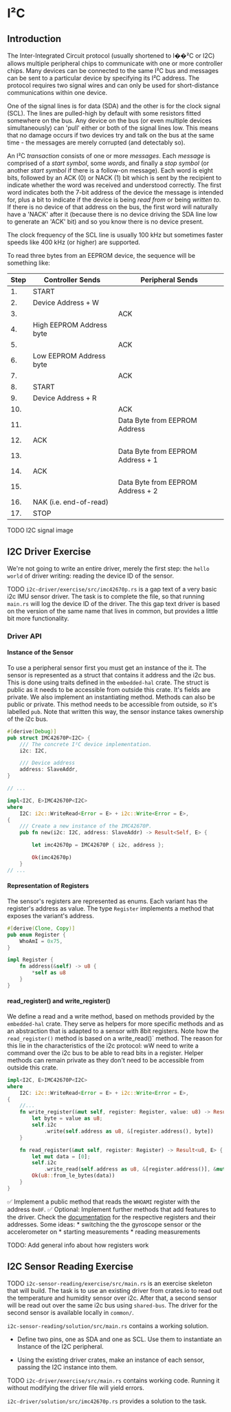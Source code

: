 # I²C

## Introduction

The Inter-Integrated Circuit protocol (usually shortened to I��²C or I2C) allows multiple peripheral chips to communicate with one or more controller chips. Many devices can be connected to the same I²C bus and messages can be sent to a particular device by specifying its I²C address. The protocol requires two signal wires and can only be used for short-distance communications within one device. 

One of the signal lines is for data (SDA) and the other is for the clock signal (SCL). The lines are pulled-high by default with some resistors fitted somewhere on the bus. Any device on the bus (or even multiple devices simultaneously) can 'pull' either or both of the signal lines low. This means that no damage occurs if two devices try and talk on the bus at the same time - the messages are merely corrupted (and detectably so).

An I²C _transaction_ consists of one or more _messages_. Each _message_ is comprised of a _start symbol_, some _words_, and finally a _stop symbol_ (or another _start symbol_ if there is a follow-on message). Each word is eight bits, followed by an ACK (0) or NACK (1) bit which is sent by the recipient to indicate whether the word was received and understood correctly. The first word indicates both the 7-bit address of the device the message is intended for, plus a bit to indicate if the device is being _read from_ or being _written to_. If there is no device of that address on the bus, the first word will naturally have a 'NACK' after it (because there is no device driving the SDA line low to generate an 'ACK' bit) and so you know there is no device present.

The clock frequency of the SCL line is usually 100 kHz but sometimes faster speeds like 400 kHz (or higher) are supported.

To read three bytes from an EEPROM device, the sequence will be something like:

| Step | Controller Sends         | Peripheral Sends                  |
| ---- | ------------------------ | --------------------------------- |
| 1.   | START                    |                                   |
| 2.   | Device Address + W       |                                   |
| 3.   |                          | ACK                               |
| 4.   | High EEPROM Address byte |                                   |
| 5.   |                          | ACK                               |
| 6.   | Low EEPROM Address byte  |                                   |
| 7.   |                          | ACK                               |
| 8.   | START                    |                                   |
| 9.   | Device Address + R       |                                   |
| 10.  |                          | ACK                               |
| 11.  |                          | Data Byte from EEPROM Address     |
| 12.  | ACK                      |                                   |
| 13.  |                          | Data Byte from EEPROM Address + 1 |
| 14.  | ACK                      |                                   |
| 15.  |                          | Data Byte from EEPROM Address + 2 |
| 16.  | NAK (i.e. end-of-read)   |                                   |
| 17.  | STOP                     |                                   |

TODO I2C signal image
## I2C Driver Exercise

We're not going to write an entire driver, merely the first step: the `hello world` of driver writing: reading the device ID of the sensor. 

TODO `i2c-driver/exercise/src/imc42670p.rs` is a gap text of a very basic i2c IMU sensor driver. The task is to complete the file, so that running `main.rs` will log the device ID of the driver. The this gap text driver is based on the version of the same name that lives in common, but provides a little bit more functionality.

### Driver API

#### Instance of the Sensor

To use a peripheral sensor first you must get an instance of the it. The sensor is represented as a struct that contains it address and the i2c bus. This is done using traits defined in the `embedded-hal` crate. The struct is public as it needs to be accessible from outside this crate. It's fields are private. We also implement an instantiating method. Methods can also be public or private. This method needs to be accessible from outside, so it's labelled `pub`. Note that written this way, the sensor instance takes ownership of the i2c bus.

```rust 
#[derive(Debug)]
pub struct IMC42670P<I2C> {
    /// The concrete I²C device implementation.
    i2c: I2C,

    /// Device address
    address: SlaveAddr,
}

// ...

impl<I2C, E>IMC42670P<I2C>
where
    I2C: i2c::WriteRead<Error = E> + i2c::Write<Error = E>,
{
    /// Create a new instance of the IMC42670P.
    pub fn new(i2c: I2C, address: SlaveAddr) -> Result<Self, E> {

        let imc42670p = IMC42670P { i2c, address };

        Ok(imc42670p)
    }
// ...
```

#### Representation of Registers 

The sensor's registers are represented as enums. Each variant has the register's address as value. The type `Register` implements a method that exposes the variant's address.

```Rust 
#[derive(Clone, Copy)]
pub enum Register {
    WhoAmI = 0x75,
}

impl Register {
    fn address(&self) -> u8 {
        *self as u8
    }
}

```

#### read_register() and write_register()

We define a read and a write method, based on methods provided by the `embedded-hal` crate. They serve as helpers for more specific methods and as an abstraction that is adapted to a sensor with 8bit registers. Note how the `read_register()` method is based on a write_read()` method. The reason for this lie in the characteristics of the i2c protocol: wW need to write a command over the i2c bus to be able to read bits in a register. Helper methods can remain private as they don't need to be accessible from outside this crate. 

```rust
impl<I2C, E>IMC42670P<I2C>
where
    I2C: i2c::WriteRead<Error = E> + i2c::Write<Error = E>,
{    
    //...
    fn write_register(&mut self, register: Register, value: u8) -> Result<(), E> {
        let byte = value as u8;
        self.i2c
            .write(self.address as u8, &[register.address(), byte])
    }

    fn read_register(&mut self, register: Register) -> Result<u8, E> {
        let mut data = [0];
        self.i2c
            .write_read(self.address as u8, &[register.address()], &mut data)?;
        Ok(u8::from_le_bytes(data))
    }
}
```

✅ Implement a public method that reads the `WHOAMI` register with the address `0x0F`. 
✅ Optional: Implement further methods that add features to the driver. Check the [documentation](https://3cfeqx1hf82y3xcoull08ihx-wpengine.netdna-ssl.com/wp-content/uploads/2021/07/DS-000451-ICM-42670-P-v1.0.pdf) for the respective registers and their addresses. Some ideas:
    * switching the the gyroscope sensor or the accelerometer on
    * starting measurements
    * reading measurements

TODO: Add general info about how registers work

## I2C Sensor Reading Exercise

TODO `i2c-sensor-reading/exercise/src/main.rs` is an exercise skeleton that will build. The task is to use an existing driver from crates.io to read out the temperature and humidity sensor over i2c. After that, a second sensor will be read out over the same i2c bus using `shared-bus`. The driver for the second sensor is available locally in `common/`.

`i2c-sensor-reading/solution/src/main.rs` contains a working solution.


* Define two pins, one as SDA and one as SCL. Use them to instantiate an Instance of the I2C peripheral. 

* Using the existing driver crates, make an instance of each sensor, passing the I2C instance into them. 


TODO `i2c-driver/exercise/src/main.rs` contains working code. Running it without modifying the driver file will yield errors. 

`i2c-driver/solution/src/imc42670p.rs` provides a solution to the task. 






